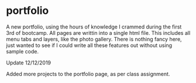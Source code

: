 # portfolio
A new portfolio, using the hours of knowledge I crammed during the first 3rd of bootcamp.
All pages are writtin into a single html file. This includes all menu tabs and layers, like the photo gallery. There is nothing fancy here, just wanted to see if I could write all these features out without using sample code.

Update 12/12/2019

Added more projects to the portfolio page, as per class assignment. 
